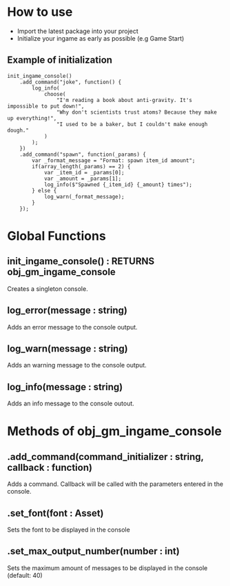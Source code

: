 # How to use
- Import the latest package into your project
- Initialize your ingame as early as possible (e.g Game Start)

## Example of initialization
```gml
init_ingame_console()
	.add_command("joke", function() {
		log_info(
			choose(
				"I'm reading a book about anti-gravity. It's impossible to put down!",
				"Why don't scientists trust atoms? Because they make up everything!",
				"I used to be a baker, but I couldn't make enough dough."
			)
		);
	})
	.add_command("spawn", function(_params) {
		var _format_message = "Format: spawn item_id amount";
		if(array_length(_params) == 2) {
			var _item_id = _params[0];
			var _amount = _params[1];
			log_info($"Spawned {_item_id} {_amount} times");
		} else {
			log_warn(_format_message);	
		}
	});
```

# Global Functions
## init_ingame_console() : RETURNS obj_gm_ingame_console
Creates a singleton console.

## log_error(message : string)
Adds an error message to the console output.

## log_warn(message : string)
Adds an warning message to the console output.

## log_info(message : string)
Adds an info message to the console outout.

# Methods of obj_gm_ingame_console
## .add_command(command_initializer : string, callback : function)
Adds a command. Callback will be called with the parameters entered in the console.

## .set_font(font : Asset)
Sets the font to be displayed in the console

## .set_max_output_number(number : int)
Sets the maximum amount of messages to be displayed in the console (default: 40)
